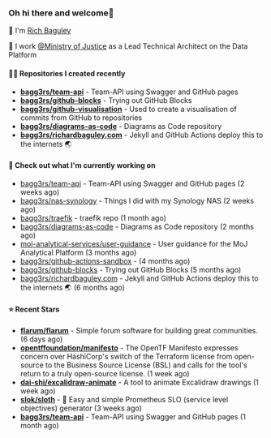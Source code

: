 ### Oh hi there and welcome👋

👐 I'm [Rich Baguley](https://richardbaguley.com/about)

🏢 I work [@Ministry of Justice](https://github.com/ministryofjustice) as a Lead Technical Architect on the Data Platform

#### 👨‍💻 Repositories I created recently
- **[bagg3rs/team-api](https://github.com/bagg3rs/team-api)** - Team-API using Swagger and GitHub pages
- **[bagg3rs/github-blocks](https://github.com/bagg3rs/github-blocks)** - Trying out GitHub Blocks
- **[bagg3rs/github-visualisation](https://github.com/bagg3rs/github-visualisation)** - Used to create a visualisation of commits from GitHub to repositories
- **[bagg3rs/diagrams-as-code](https://github.com/bagg3rs/diagrams-as-code)** - Diagrams as Code repository
- **[bagg3rs/richardbaguley.com](https://github.com/bagg3rs/richardbaguley.com)** - Jekyll and GitHub Actions deploy this to the internets 🌏

#### 👷 Check out what I'm currently working on

- [bagg3rs/team-api](https://github.com/bagg3rs/team-api) - Team-API using Swagger and GitHub pages (2 weeks ago)
- [bagg3rs/nas-synology](https://github.com/bagg3rs/nas-synology) - Things I did with my Synology NAS (2 weeks ago)
- [bagg3rs/traefik](https://github.com/bagg3rs/traefik) - traefik repo (1 month ago)
- [bagg3rs/diagrams-as-code](https://github.com/bagg3rs/diagrams-as-code) - Diagrams as Code repository (2 months ago)
- [moj-analytical-services/user-guidance](https://github.com/moj-analytical-services/user-guidance) - User guidance for the MoJ Analytical Platform (3 months ago)
- [bagg3rs/github-actions-sandbox](https://github.com/bagg3rs/github-actions-sandbox) -  (4 months ago)
- [bagg3rs/github-blocks](https://github.com/bagg3rs/github-blocks) - Trying out GitHub Blocks (5 months ago)
- [bagg3rs/richardbaguley.com](https://github.com/bagg3rs/richardbaguley.com) - Jekyll and GitHub Actions deploy this to the internets 🌏 (6 months ago)

#### ⭐ Recent Stars


- **[flarum/flarum](https://github.com/flarum/flarum)** - Simple forum software for building great communities. (6 days ago)
- **[opentffoundation/manifesto](https://github.com/opentffoundation/manifesto)** - The OpenTF Manifesto expresses concern over HashiCorp&#39;s switch of the Terraform license from open-source to the Business Source License (BSL) and calls for the tool&#39;s return to a truly open-source license. (1 week ago)
- **[dai-shi/excalidraw-animate](https://github.com/dai-shi/excalidraw-animate)** - A tool to animate Excalidraw drawings (1 week ago)
- **[slok/sloth](https://github.com/slok/sloth)** - 🦥 Easy and simple Prometheus SLO (service level objectives) generator (3 weeks ago)
- **[bagg3rs/team-api](https://github.com/bagg3rs/team-api)** - Team-API using Swagger and GitHub pages (1 month ago)
